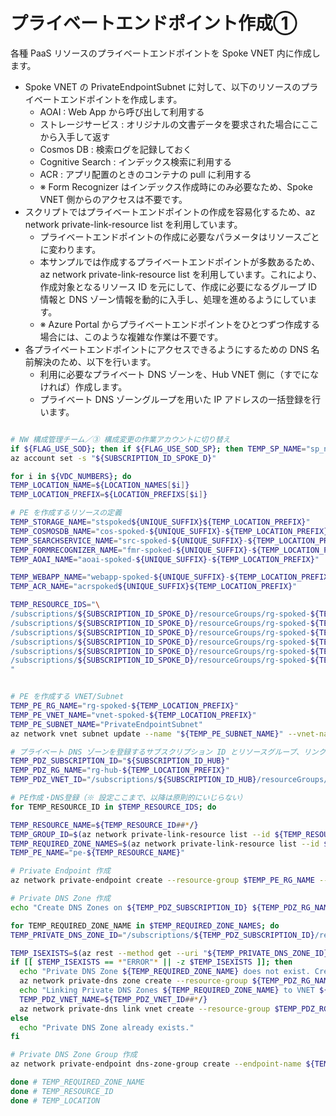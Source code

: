 # プライベートエンドポイント作成①

各種 PaaS リソースのプライベートエンドポイントを Spoke VNET 内に作成します。

- Spoke VNET の PrivateEndpointSubnet に対して、以下のリソースのプライベートエンドポイントを作成します。
  - AOAI : Web App から呼び出して利用する
  - ストレージサービス : オリジナルの文書データを要求された場合にここから入手して返す
  - Cosmos DB : 検索ログを記録しておく
  - Cognitive Search : インデックス検索に利用する
  - ACR : アプリ配置のときのコンテナの pull に利用する
  - ※ Form Recognizer はインデックス作成時にのみ必要なため、Spoke VNET 側からのアクセスは不要です。
- スクリプトではプライベートエンドポイントの作成を容易化するため、az network private-link-resource list を利用しています。
  - プライベートエンドポイントの作成に必要なパラメータはリソースごとに変わります。
  - 本サンプルでは作成するプライベートエンドポイントが多数あるため、az network private-link-resource list を利用しています。これにより、作成対象となるリソース ID を元にして、作成に必要になるグループ ID 情報と DNS ゾーン情報を動的に入手し、処理を進めるようにしています。
  - ※ Azure Portal からプライベートエンドポイントをひとつずつ作成する場合には、このような複雑な作業は不要です。
- 各プライベートエンドポイントにアクセスできるようにするための DNS 名前解決のため、以下を行います。
  - 利用に必要なプライベート DNS ゾーンを、Hub VNET 側に（すでになければ）作成します。
  - プライベート DNS ゾーングループを用いた IP アドレスの一括登録を行います。

```bash

# NW 構成管理チーム／③ 構成変更の作業アカウントに切り替え
if ${FLAG_USE_SOD}; then if ${FLAG_USE_SOD_SP}; then TEMP_SP_NAME="sp_nw_change"; az login --service-principal --username ${SP_APP_IDS[${TEMP_SP_NAME}]} --password '${SP_PWDS[${TEMP_SP_NAME}]}' --tenant ${PRIMARY_DOMAIN_NAME} --allow-no-subscriptions; else az account clear; az login -u "user_nw_change@${PRIMARY_DOMAIN_NAME}" -p "${ADMIN_PASSWORD}"; fi; fi
az account set -s "${SUBSCRIPTION_ID_SPOKE_D}"

for i in ${VDC_NUMBERS}; do
TEMP_LOCATION_NAME=${LOCATION_NAMES[$i]}
TEMP_LOCATION_PREFIX=${LOCATION_PREFIXS[$i]}

# PE を作成するリソースの定義
TEMP_STORAGE_NAME="stspoked${UNIQUE_SUFFIX}${TEMP_LOCATION_PREFIX}"
TEMP_COSMOSDB_NAME="cos-spoked-${UNIQUE_SUFFIX}-${TEMP_LOCATION_PREFIX}"
TEMP_SEARCHSERVICE_NAME="src-spoked-${UNIQUE_SUFFIX}-${TEMP_LOCATION_PREFIX}"
TEMP_FORMRECOGNIZER_NAME="fmr-spoked-${UNIQUE_SUFFIX}-${TEMP_LOCATION_PREFIX}"
TEMP_AOAI_NAME="aoai-spoked-${UNIQUE_SUFFIX}-${TEMP_LOCATION_PREFIX}"

TEMP_WEBAPP_NAME="webapp-spoked-${UNIQUE_SUFFIX}-${TEMP_LOCATION_PREFIX}"
TEMP_ACR_NAME="acrspoked${UNIQUE_SUFFIX}${TEMP_LOCATION_PREFIX}"

TEMP_RESOURCE_IDS="\
/subscriptions/${SUBSCRIPTION_ID_SPOKE_D}/resourceGroups/rg-spoked-${TEMP_LOCATION_PREFIX}/providers/Microsoft.CognitiveServices/accounts/${TEMP_AOAI_NAME}
/subscriptions/${SUBSCRIPTION_ID_SPOKE_D}/resourceGroups/rg-spoked-${TEMP_LOCATION_PREFIX}/providers/Microsoft.DocumentDB/databaseAccounts/${TEMP_COSMOSDB_NAME}
/subscriptions/${SUBSCRIPTION_ID_SPOKE_D}/resourceGroups/rg-spoked-${TEMP_LOCATION_PREFIX}/providers/Microsoft.Storage/storageAccounts/${TEMP_STORAGE_NAME}
/subscriptions/${SUBSCRIPTION_ID_SPOKE_D}/resourceGroups/rg-spoked-${TEMP_LOCATION_PREFIX}/providers/Microsoft.Search/searchServices/${TEMP_SEARCHSERVICE_NAME}
/subscriptions/${SUBSCRIPTION_ID_SPOKE_D}/resourceGroups/rg-spoked-${TEMP_LOCATION_PREFIX}/providers/Microsoft.ContainerRegistry/registries/${TEMP_ACR_NAME}
/subscriptions/${SUBSCRIPTION_ID_SPOKE_D}/resourceGroups/rg-spoked-${TEMP_LOCATION_PREFIX}/providers/Microsoft.Web/sites/${TEMP_WEBAPP_NAME}
"


# PE を作成する VNET/Subnet
TEMP_PE_RG_NAME="rg-spoked-${TEMP_LOCATION_PREFIX}"
TEMP_PE_VNET_NAME="vnet-spoked-${TEMP_LOCATION_PREFIX}"
TEMP_PE_SUBNET_NAME="PrivateEndpointSubnet"
az network vnet subnet update --name "${TEMP_PE_SUBNET_NAME}" --vnet-name $TEMP_PE_VNET_NAME --resource-group $TEMP_PE_RG_NAME --disable-private-endpoint-network-policies

# プライベート DNS ゾーンを登録するサブスクリプション ID とリソースグループ、リンク先 VNET
TEMP_PDZ_SUBSCRIPTION_ID="${SUBSCRIPTION_ID_HUB}"
TEMP_PDZ_RG_NAME="rg-hub-${TEMP_LOCATION_PREFIX}"
TEMP_PDZ_VNET_ID="/subscriptions/${SUBSCRIPTION_ID_HUB}/resourceGroups/rg-hub-${TEMP_LOCATION_PREFIX}/providers/Microsoft.Network/virtualNetworks/vnet-hub-${TEMP_LOCATION_PREFIX}"

# PE作成・DNS登録（※ 設定ここまで、以降は原則的にいじらない）
for TEMP_RESOURCE_ID in $TEMP_RESOURCE_IDS; do

TEMP_RESOURCE_NAME=${TEMP_RESOURCE_ID##*/}
TEMP_GROUP_ID=$(az network private-link-resource list --id ${TEMP_RESOURCE_ID} --query "[0].properties.groupId" -o tsv)
TEMP_REQUIRED_ZONE_NAMES=$(az network private-link-resource list --id ${TEMP_RESOURCE_ID} --query "[0].properties.requiredZoneNames" -o tsv)
TEMP_PE_NAME="pe-${TEMP_RESOURCE_NAME}"

# Private Endpoint 作成
az network private-endpoint create --resource-group $TEMP_PE_RG_NAME --vnet-name $TEMP_PE_VNET_NAME --subnet "${TEMP_PE_SUBNET_NAME}" --name $TEMP_PE_NAME --private-connection-resource-id $TEMP_RESOURCE_ID --group-ids "${TEMP_GROUP_ID}"  --connection-name "${TEMP_RESOURCE_NAME}_${TEMP_PE_VNET_NAME}"

# Private DNS Zone 作成
echo "Create DNS Zones on ${TEMP_PDZ_SUBSCRIPTION_ID} ${TEMP_PDZ_RG_NAME} : ${TEMP_REQUIRED_ZONE_NAMES}"

for TEMP_REQUIRED_ZONE_NAME in $TEMP_REQUIRED_ZONE_NAMES; do
TEMP_PRIVATE_DNS_ZONE_ID="/subscriptions/${TEMP_PDZ_SUBSCRIPTION_ID}/resourceGroups/${TEMP_PDZ_RG_NAME}/providers/Microsoft.Network/privateDnsZones/${TEMP_REQUIRED_ZONE_NAME}"

TEMP_ISEXISTS=$(az rest --method get --uri "${TEMP_PRIVATE_DNS_ZONE_ID}?api-version=2020-06-01" --query id -o tsv)
if [[ $TEMP_ISEXISTS == *"ERROR"* || -z $TEMP_ISEXISTS ]]; then
  echo "Private DNS Zone ${TEMP_REQUIRED_ZONE_NAME} does not exist. Creating Private DNS Zone on Subscription ${TEMP_PDZ_SUBSCRIPTION_ID}."
  az network private-dns zone create --resource-group ${TEMP_PDZ_RG_NAME} --name ${TEMP_REQUIRED_ZONE_NAME} --subscription "${TEMP_PDZ_SUBSCRIPTION_ID}"
  echo "Linking Private DNS Zones ${TEMP_REQUIRED_ZONE_NAME} to VNET ${TEMP_PDZ_VNET_ID}."
  TEMP_PDZ_VNET_NAME=${TEMP_PDZ_VNET_ID##*/}
  az network private-dns link vnet create --resource-group $TEMP_PDZ_RG_NAME --zone-name $TEMP_REQUIRED_ZONE_NAME --name $TEMP_PDZ_VNET_NAME --virtual-network $TEMP_PDZ_VNET_ID --registration-enabled false --subscription "${TEMP_PDZ_SUBSCRIPTION_ID}"
else
  echo "Private DNS Zone already exists."
fi

# Private DNS Zone Group 作成
az network private-endpoint dns-zone-group create --endpoint-name ${TEMP_PE_NAME} --name "pdzg-${TEMP_PE_NAME}" --private-dns-zone $TEMP_PRIVATE_DNS_ZONE_ID --resource-group ${TEMP_PE_RG_NAME} --zone-name "${TEMP_REQUIRED_ZONE_NAME}"

done # TEMP_REQUIRED_ZONE_NAME
done # TEMP_RESOURCE_ID
done # TEMP_LOCATION

```
